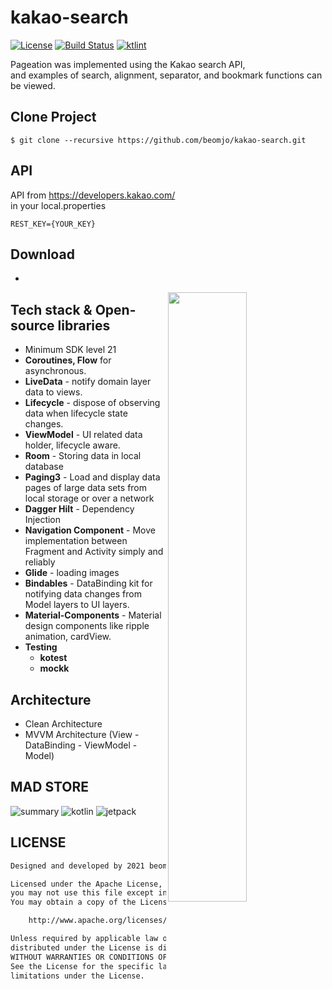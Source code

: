 <h1 align="start">kakao-search</h1>

<p align="start">
  <a href="https://opensource.org/licenses/Apache-2.0"><img alt="License" src="https://img.shields.io/badge/License-Apache%202.0-blue.svg"/></a>
  <a href="https://github.com/beomjo/kakao-search/actions/workflows/android.yml"><img alt="Build Status" src="https://github.com/beomjo/kakao-search/actions/workflows/android.yml/badge.svg"/></a>
  <a href="https://ktlint.github.io/"><img alt="ktlint" src="https://img.shields.io/badge/code%20style-%E2%9D%A4-FF4081.svg"/></a>
</p>


<p align="start">
   Pageation was implemented using the Kakao search API, </br>
  and examples of search, alignment, separator, and bookmark functions can be viewed.
</p>


## Clone Project
```
$ git clone --recursive https://github.com/beomjo/kakao-search.git
```

## API
API from https://developers.kakao.com/  
in your local.properties

```
REST_KEY={YOUR_KEY}
```  

## Download
-

<img src="https://user-images.githubusercontent.com/39984656/133936547-9751f4d6-e336-438b-b5ee-2238b36edc58.gif" align="right" width="50%"/>    

## Tech stack & Open-source libraries
- Minimum SDK level 21
- **Coroutines, Flow** for asynchronous.
- **LiveData** - notify domain layer data to views.
- **Lifecycle** - dispose of observing data when lifecycle state changes.
- **ViewModel** - UI related data holder, lifecycle aware.
- **Room** - Storing data in local database
- **Paging3** - Load and display data pages of large data sets from local storage or over a network
- **Dagger Hilt** - Dependency Injection
- **Navigation Component** - Move implementation between Fragment and Activity simply and reliably
- **Glide** - loading images
- **Bindables** - DataBinding kit for notifying data changes from Model layers to UI layers.
- **Material-Components** - Material design components like ripple animation, cardView.
- **Testing**
  - **kotest**
  - **mockk**


## Architecture
- Clean Architecture
- MVVM Architecture (View - DataBinding - ViewModel - Model)

## MAD STORE
![summary](https://user-images.githubusercontent.com/39984656/133936190-2808b53b-1fea-4729-bc44-55aebe845ea5.png)
![kotlin](https://user-images.githubusercontent.com/39984656/133936194-ce21ad52-70c9-4a61-be71-c62e748468e3.png)
![jetpack](https://user-images.githubusercontent.com/39984656/133936197-cbfefd7d-51bc-48d1-8cba-ac983b4fe44f.png)


## LICENSE
```xml
Designed and developed by 2021 beomjo

Licensed under the Apache License, Version 2.0 (the "License");
you may not use this file except in compliance with the License.
You may obtain a copy of the License at

    http://www.apache.org/licenses/LICENSE-2.0

Unless required by applicable law or agreed to in writing, software
distributed under the License is distributed on an "AS IS" BASIS,
WITHOUT WARRANTIES OR CONDITIONS OF ANY KIND, either express or implied.
See the License for the specific language governing permissions and
limitations under the License.